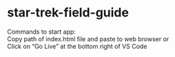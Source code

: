 # star-trek-field-guide
Commands to start app: <br>
Copy path of index.html file and paste to web browser or <br>
Click on “Go Live” at the bottom right of VS Code
